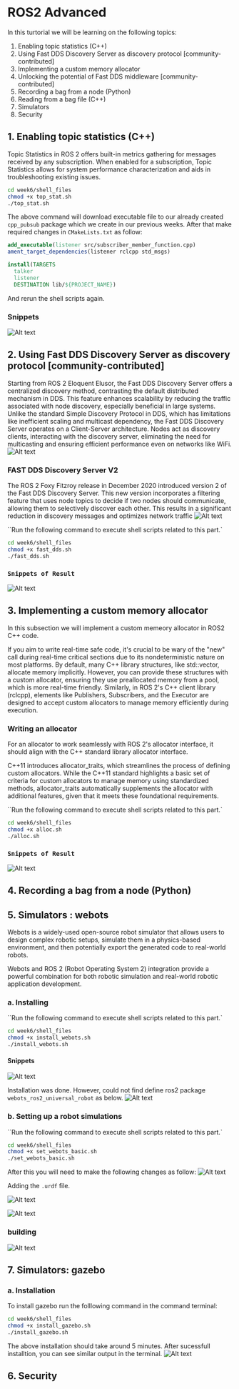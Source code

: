 # ROS2 Advanced 

In this turtorial we will be learning on the following topics: 

1. Enabling topic statistics (C++)
2. Using Fast DDS Discovery Server as discovery protocol [community-contributed]
3. Implementing a custom memory allocator
4. Unlocking the potential of Fast DDS middleware [community-contributed]
5. Recording a bag from a node (Python)
6. Reading from a bag file (C++)
7. Simulators
8. Security

## 1. Enabling topic statistics (C++)
Topic Statistics in ROS 2 offers built-in metrics gathering for messages received by any subscription. When enabled for a subscription, Topic Statistics allows for system performance characterization and aids in troubleshooting existing issues.

```bash
cd week6/shell_files
chmod +x top_stat.sh
./top_stat.sh
```

The above command will download executable file to our already created `cpp_pubsub` package which we create in our previous weeks. After that make required changes in `CMakeLists.txt` as follow:
```cmake
add_executable(listener src/subscriber_member_function.cpp)
ament_target_dependencies(listener rclcpp std_msgs)

install(TARGETS
  talker
  listener
  DESTINATION lib/${PROJECT_NAME})
```
And rerun the shell scripts again. 

### Snippets
![Alt text](image.png)


## 2. Using Fast DDS Discovery Server as discovery protocol [community-contributed]
Starting from ROS 2 Eloquent Elusor, the Fast DDS Discovery Server offers a centralized discovery method, contrasting the default distributed mechanism in DDS. This feature enhances scalability by reducing the traffic associated with node discovery, especially beneficial in large systems. Unlike the standard Simple Discovery Protocol in DDS, which has limitations like inefficient scaling and multicast dependency, the Fast DDS Discovery Server operates on a Client-Server architecture. Nodes act as discovery clients, interacting with the discovery server, eliminating the need for multicasting and ensuring efficient performance even on networks like WiFi.
![Alt text](image-1.png)

### FAST DDS Discovery Server V2

The ROS 2 Foxy Fitzroy release in December 2020 introduced version 2 of the Fast DDS Discovery Server. This new version incorporates a filtering feature that uses node topics to decide if two nodes should communicate, allowing them to selectively discover each other. This results in a significant reduction in discovery messages and optimizes network traffic
![Alt text](image-2.png)

``Run the following command to execute shell scripts related to this part.`

```bash
cd week6/shell_files
chmod +x fast_dds.sh
./fast_dds.sh
```

### `Snippets of Result `
![Alt text](image-3.png)

## 3. Implementing a custom memory allocator
In this subsection we will implement a custom memeory allocator in ROS2 C++ code.


If you aim to write real-time safe code, it's crucial to be wary of the "new" call during real-time critical sections due to its nondeterministic nature on most platforms. By default, many C++ library structures, like std::vector, allocate memory implicitly. However, you can provide these structures with a custom allocator, ensuring they use preallocated memory from a pool, which is more real-time friendly. Similarly, in ROS 2's C++ client library (rclcpp), elements like Publishers, Subscribers, and the Executor are designed to accept custom allocators to manage memory efficiently during execution.

### Writing an allocator
For an allocator to work seamlessly with ROS 2's allocator interface, it should align with the C++ standard library allocator interface.

C++11 introduces allocator_traits, which streamlines the process of defining custom allocators. While the C++11 standard highlights a basic set of criteria for custom allocators to manage memory using standardized methods, allocator_traits automatically supplements the allocator with additional features, given that it meets these foundational requirements.

``Run the following command to execute shell scripts related to this part.`

```bash
cd week6/shell_files
chmod +x alloc.sh
./alloc.sh
```
### `Snippets of Result `
![Alt text](image-4.png)




## 4. Recording a bag from a node (Python)

## 5. Simulators : webots
Webots is a widely-used open-source robot simulator that allows users to design complex robotic setups, simulate them in a physics-based environment, and then potentially export the generated code to real-world robots. 

Webots and ROS 2 (Robot Operating System 2) integration provide a powerful combination for both robotic simulation and real-world robotic application development. 

### a. Installing
``Run the following command to execute shell scripts related to this part.`

```bash
cd week6/shell_files
chmod +x install_webots.sh
./install_webots.sh
```
#### Snippets 
![Alt text](image-5.png)

Installation was done. However, could not find define ros2 package `webots_ros2_universal_robot` as below. 
![Alt text](image-6.png)

### b. Setting up a robot simulations
``Run the following command to execute shell scripts related to this part.`

```bash
cd week6/shell_files
chmod +x set_webots_basic.sh
./set_webots_basic.sh
```

After this you will need to make the following changes as follow: 
![Alt text](image-7.png)

Adding the `.urdf` file.

![Alt text](image-8.png)

![Alt text](image-9.png)

### **building**
![Alt text](image-10.png)






## 7. Simulators: gazebo

### a. Installation
To install gazebo run the folllowing command in the command terminal:

```bash
cd week6/shell_files
chmod +x install_gazebo.sh
./install_gazebo.sh
```
The above installation should take around 5 minutes. After sucessfull installtion, you can see similar output in the terminal.
![Alt text](image-11.png)
## 6. Security